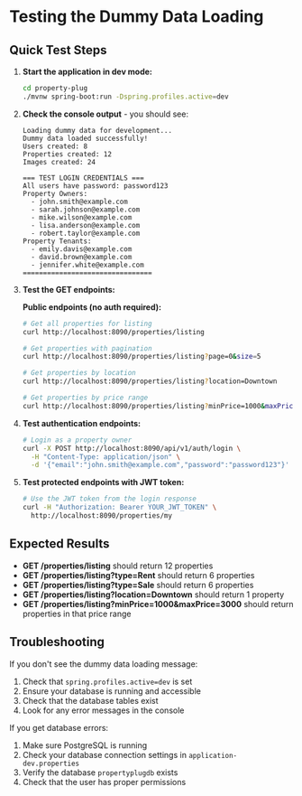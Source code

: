 # Testing the Dummy Data Loading

## Quick Test Steps

1. **Start the application in dev mode:**
   ```bash
   cd property-plug
   ./mvnw spring-boot:run -Dspring.profiles.active=dev
   ```

2. **Check the console output** - you should see:
   ```
   Loading dummy data for development...
   Dummy data loaded successfully!
   Users created: 8
   Properties created: 12
   Images created: 24
   
   === TEST LOGIN CREDENTIALS ===
   All users have password: password123
   Property Owners:
     - john.smith@example.com
     - sarah.johnson@example.com
     - mike.wilson@example.com
     - lisa.anderson@example.com
     - robert.taylor@example.com
   Property Tenants:
     - emily.davis@example.com
     - david.brown@example.com
     - jennifer.white@example.com
   ================================
   ```

3. **Test the GET endpoints:**
   
   **Public endpoints (no auth required):**
   ```bash
   # Get all properties for listing
   curl http://localhost:8090/properties/listing
   
   # Get properties with pagination
   curl http://localhost:8090/properties/listing?page=0&size=5
   
   # Get properties by location
   curl http://localhost:8090/properties/listing?location=Downtown
   
   # Get properties by price range
   curl http://localhost:8090/properties/listing?minPrice=1000&maxPrice=3000
   ```

4. **Test authentication endpoints:**
   ```bash
   # Login as a property owner
   curl -X POST http://localhost:8090/api/v1/auth/login \
     -H "Content-Type: application/json" \
     -d '{"email":"john.smith@example.com","password":"password123"}'
   ```

5. **Test protected endpoints with JWT token:**
   ```bash
   # Use the JWT token from the login response
   curl -H "Authorization: Bearer YOUR_JWT_TOKEN" \
     http://localhost:8090/properties/my
   ```

## Expected Results

- **GET /properties/listing** should return 12 properties
- **GET /properties/listing?type=Rent** should return 6 properties
- **GET /properties/listing?type=Sale** should return 6 properties
- **GET /properties/listing?location=Downtown** should return 1 property
- **GET /properties/listing?minPrice=1000&maxPrice=3000** should return properties in that price range

## Troubleshooting

If you don't see the dummy data loading message:
1. Check that `spring.profiles.active=dev` is set
2. Ensure your database is running and accessible
3. Check that the database tables exist
4. Look for any error messages in the console

If you get database errors:
1. Make sure PostgreSQL is running
2. Check your database connection settings in `application-dev.properties`
3. Verify the database `propertyplugdb` exists
4. Check that the user has proper permissions 
